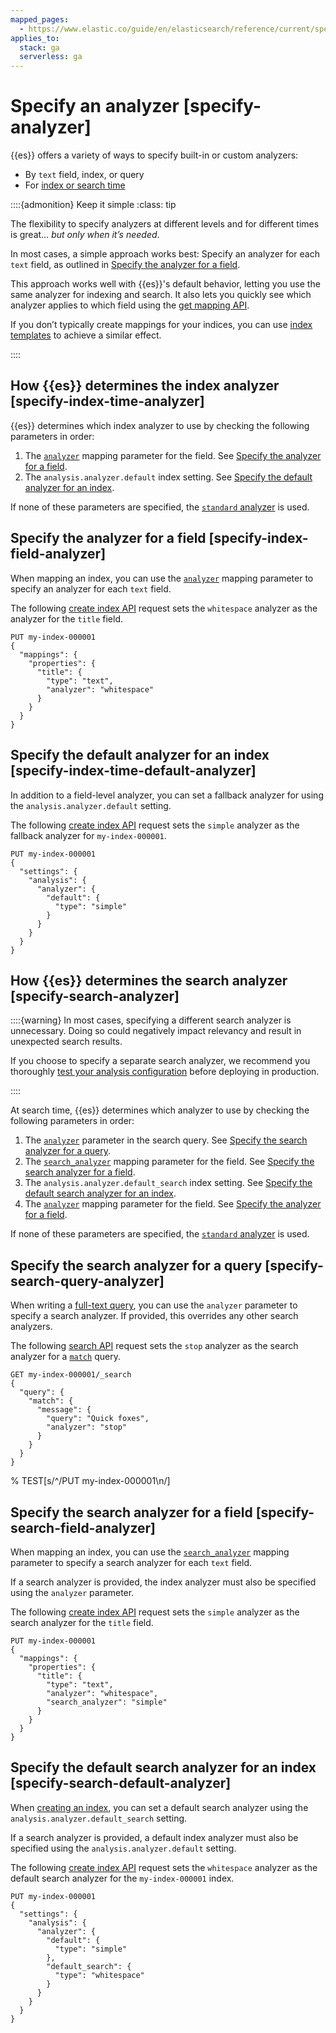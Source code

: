 ```yaml
---
mapped_pages:
  - https://www.elastic.co/guide/en/elasticsearch/reference/current/specify-analyzer.html
applies_to:
  stack: ga
  serverless: ga
---
```


# Specify an analyzer [specify-analyzer]

{{es}} offers a variety of ways to specify built-in or custom analyzers:

* By `text` field, index, or query
* For [index or search time](index-search-analysis.md)

::::{admonition} Keep it simple
:class: tip

The flexibility to specify analyzers at different levels and for different times is great…​ *but only when it’s needed*.

In most cases, a simple approach works best: Specify an analyzer for each `text` field, as outlined in [Specify the analyzer for a field](#specify-index-field-analyzer).

This approach works well with {{es}}'s default behavior, letting you use the same analyzer for indexing and search. It also lets you quickly see which analyzer applies to which field using the [get mapping API](https://www.elastic.co/docs/api/doc/elasticsearch/operation/operation-indices-get-mapping).

If you don’t typically create mappings for your indices, you can use [index templates](../templates.md) to achieve a similar effect.

::::


## How {{es}} determines the index analyzer [specify-index-time-analyzer]

{{es}} determines which index analyzer to use by checking the following parameters in order:

1. The [`analyzer`](elasticsearch://reference/elasticsearch/mapping-reference/analyzer.md) mapping parameter for the field. See [Specify the analyzer for a field](#specify-index-field-analyzer).
2. The `analysis.analyzer.default` index setting. See [Specify the default analyzer for an index](#specify-index-time-default-analyzer).

If none of these parameters are specified, the [`standard` analyzer](elasticsearch://reference/data-analysis/text-analysis/analysis-standard-analyzer.md) is used.


## Specify the analyzer for a field [specify-index-field-analyzer]

When mapping an index, you can use the [`analyzer`](elasticsearch://reference/elasticsearch/mapping-reference/analyzer.md) mapping parameter to specify an analyzer for each `text` field.

The following [create index API](https://www.elastic.co/docs/api/doc/elasticsearch/operation/operation-indices-create) request sets the `whitespace` analyzer as the analyzer for the `title` field.

```console
PUT my-index-000001
{
  "mappings": {
    "properties": {
      "title": {
        "type": "text",
        "analyzer": "whitespace"
      }
    }
  }
}
```


## Specify the default analyzer for an index [specify-index-time-default-analyzer]

In addition to a field-level analyzer, you can set a fallback analyzer for using the `analysis.analyzer.default` setting.

The following [create index API](https://www.elastic.co/docs/api/doc/elasticsearch/operation/operation-indices-create) request sets the `simple` analyzer as the fallback analyzer for `my-index-000001`.

```console
PUT my-index-000001
{
  "settings": {
    "analysis": {
      "analyzer": {
        "default": {
          "type": "simple"
        }
      }
    }
  }
}
```


## How {{es}} determines the search analyzer [specify-search-analyzer]

::::{warning}
In most cases, specifying a different search analyzer is unnecessary. Doing so could negatively impact relevancy and result in unexpected search results.

If you choose to specify a separate search analyzer, we recommend you thoroughly [test your analysis configuration](/manage-data/data-store/text-analysis/test-an-analyzer.md) before deploying in production.

::::


At search time, {{es}} determines which analyzer to use by checking the following parameters in order:

1. The [`analyzer`](elasticsearch://reference/elasticsearch/mapping-reference/analyzer.md) parameter in the search query. See [Specify the search analyzer for a query](#specify-search-query-analyzer).
2. The [`search_analyzer`](elasticsearch://reference/elasticsearch/mapping-reference/search-analyzer.md) mapping parameter for the field. See [Specify the search analyzer for a field](#specify-search-field-analyzer).
3. The `analysis.analyzer.default_search` index setting. See [Specify the default search analyzer for an index](#specify-search-default-analyzer).
4. The [`analyzer`](elasticsearch://reference/elasticsearch/mapping-reference/analyzer.md) mapping parameter for the field. See [Specify the analyzer for a field](#specify-index-field-analyzer).

If none of these parameters are specified, the [`standard` analyzer](elasticsearch://reference/data-analysis/text-analysis/analysis-standard-analyzer.md) is used.


## Specify the search analyzer for a query [specify-search-query-analyzer]

When writing a [full-text query](elasticsearch://reference/query-languages/full-text-queries.md), you can use the `analyzer` parameter to specify a search analyzer. If provided, this overrides any other search analyzers.

The following [search API](https://www.elastic.co/docs/api/doc/elasticsearch/operation/operation-search) request sets the `stop` analyzer as the search analyzer for a [`match`](elasticsearch://reference/query-languages/query-dsl-match-query.md) query.

```console
GET my-index-000001/_search
{
  "query": {
    "match": {
      "message": {
        "query": "Quick foxes",
        "analyzer": "stop"
      }
    }
  }
}
```
%  TEST[s/^/PUT my-index-000001\n/]


## Specify the search analyzer for a field [specify-search-field-analyzer]

When mapping an index, you can use the [`search_analyzer`](elasticsearch://reference/elasticsearch/mapping-reference/analyzer.md) mapping parameter to specify a search analyzer for each `text` field.

If a search analyzer is provided, the index analyzer must also be specified using the `analyzer` parameter.

The following [create index API](https://www.elastic.co/docs/api/doc/elasticsearch/operation/operation-indices-create) request sets the `simple` analyzer as the search analyzer for the `title` field.

```console
PUT my-index-000001
{
  "mappings": {
    "properties": {
      "title": {
        "type": "text",
        "analyzer": "whitespace",
        "search_analyzer": "simple"
      }
    }
  }
}
```


## Specify the default search analyzer for an index [specify-search-default-analyzer]

When [creating an index](https://www.elastic.co/docs/api/doc/elasticsearch/operation/operation-indices-create), you can set a default search analyzer using the `analysis.analyzer.default_search` setting.

If a search analyzer is provided, a default index analyzer must also be specified using the `analysis.analyzer.default` setting.

The following  [create index API](https://www.elastic.co/docs/api/doc/elasticsearch/operation/operation-indices-create) request sets the `whitespace` analyzer as the default search analyzer for the `my-index-000001` index.

```console
PUT my-index-000001
{
  "settings": {
    "analysis": {
      "analyzer": {
        "default": {
          "type": "simple"
        },
        "default_search": {
          "type": "whitespace"
        }
      }
    }
  }
}
```


